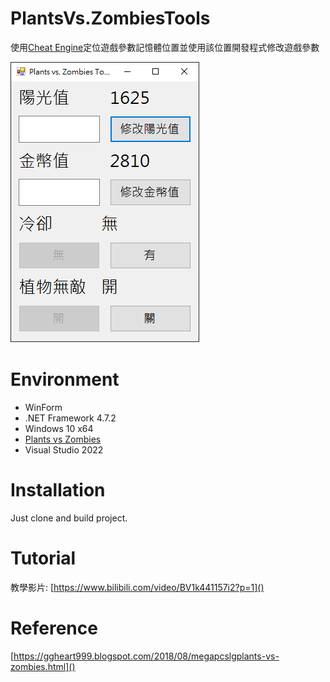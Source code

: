 # PlantsVs.ZombiesTools
使用[Cheat Engine](https://www.cheatengine.org/)定位遊戲參數記憶體位置並使用該位置開發程式修改遊戲參數

![Image](https://github.com/skyksl066/PlantsVs.ZombiesTools/raw/master/Tools.png?raw=true)

# Environment
- WinForm
- .NET Framework 4.7.2
- Windows 10 x64
- [Plants vs Zombies](https://www.ea.com/games/plants-vs-zombies/plants-vs-zombies)
- Visual Studio 2022

# Installation
Just clone and build project.

# Tutorial
教學影片: [https://www.bilibili.com/video/BV1k441157i2?p=1]()

# Reference
[https://ggheart999.blogspot.com/2018/08/megapcslgplants-vs-zombies.html]()
